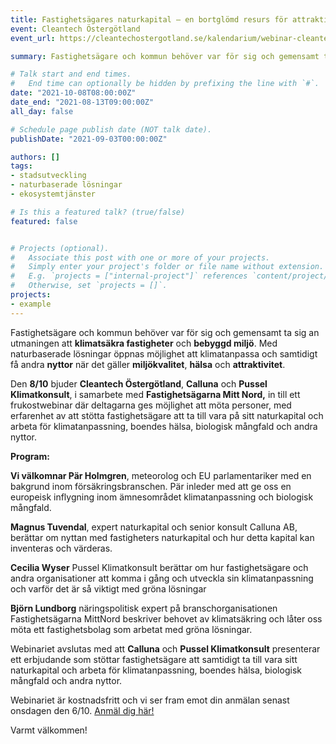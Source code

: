 ```yaml
---
title: Fastighetsägares naturkapital – en bortglömd resurs för attraktiva och klimatsäkra fastigheter
event: Cleantech Östergötland
event_url: https://cleantechostergotland.se/kalendarium/webinar-cleantech-ostergotland-kunskap-acceleratorn-i-transformationen-for-hallbar-utveckling-5

summary: Fastighetsägare och kommun behöver var för sig och gemensamt ta sig an utmaningen att klimatsäkra fastigheter och bebyggd miljö. Med naturbaserade lösningar öppnas möjlighet att klimatanpassa och samtidigt få andra nyttor när det gäller miljökvalitet, hälsa och attraktivitet.

# Talk start and end times.
#   End time can optionally be hidden by prefixing the line with `#`.
date: "2021-10-08T08:00:00Z"
date_end: "2021-08-13T09:00:00Z"
all_day: false

# Schedule page publish date (NOT talk date).
publishDate: "2021-09-03T00:00:00Z"

authors: []
tags: 
- stadsutveckling
- naturbaserade lösningar
- ekosystemtjänster

# Is this a featured talk? (true/false)
featured: false


# Projects (optional).
#   Associate this post with one or more of your projects.
#   Simply enter your project's folder or file name without extension.
#   E.g. `projects = ["internal-project"]` references `content/project/deep-learning/index.md`.
#   Otherwise, set `projects = []`.
projects:
- example
---
```




Fastighetsägare och kommun behöver var för sig och gemensamt ta sig an utmaningen att **klimatsäkra fastigheter** och **bebyggd miljö**. Med naturbaserade lösningar öppnas möjlighet att klimatanpassa och samtidigt få andra **nyttor** när det gäller **miljökvalitet**, **hälsa** och **attraktivitet**.

Den **8/10** bjuder **Cleantech Östergötland**, **Calluna** och **Pussel Klimatkonsult**, i samarbete med **Fastighetsägarna Mitt Nord,** in till ett frukostwebinar där deltagarna ges möjlighet att möta personer, med erfarenhet av att stötta fastighetsägare att ta till vara på sitt naturkapital och arbeta för klimatanpassning, boendes hälsa, biologisk mångfald och andra nyttor.

**Program:**

**Vi välkomnar Pär Holmgren**, meteorolog och EU parlamentariker med en bakgrund inom försäkringsbranschen. Pär inleder med att ge oss en europeisk inflygning inom ämnesområdet klimatanpassning och biologisk mångfald.

**Magnus Tuvendal**, expert naturkapital och senior konsult Calluna AB, berättar om nyttan med fastigheters naturkapital och hur detta kapital kan inventeras och värderas.

**Cecilia Wyser** Pussel Klimatkonsult berättar om hur fastighetsägare och andra organisationer att komma i gång och utveckla sin klimatanpassning och varför det är så viktigt med gröna lösningar

**Björn Lundborg** näringspolitisk expert på branschorganisationen Fastighetsägarna MittNord beskriver behovet av klimatsäkring och låter oss möta ett fastighetsbolag som arbetat med gröna lösningar.

Webinariet avslutas med att **Calluna** och **Pussel Klimatkonsult** presenterar ett erbjudande som stöttar fastighetsägare att samtidigt ta till vara sitt naturkapital och arbeta för klimatanpassning, boendes hälsa, biologisk mångfald och andra nyttor.

Webinariet är kostnadsfritt och vi ser fram emot din anmälan senast onsdagen den 6/10. [Anmäl dig här!](https://simplesignup.se/event/182913)

Varmt välkommen!
